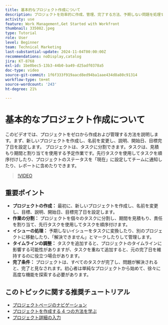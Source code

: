 ```yaml
---
title: 基本的なプロジェクト作成について
description: プロジェクトを効率的に作成、管理、完了する方法、予期しない問題を処理する方法、基本的なプロジェクト管理機能を習得するための初心者にわかりやすいヒントを探索する方法について説明します。
activity: use
feature: Work Management,Get Started with Workfront
thumbnail: 335082.jpeg
type: Tutorial
role: User
level: Beginner
team: Technical Marketing
last-substantial-update: 2024-11-04T00:00:00Z
recommendations: noDisplay,catalog
jira: KT-8768
exl-id: 1be0bec5-13b3-44b0-ba49-d25adf0378a5
doc-type: video
source-git-commit: 1f6f333f919aacd8ed94ba1aae434d8a80c91314
workflow-type: tm+mt
source-wordcount: '243'
ht-degree: 21%

---
```


# 基本的なプロジェクト作成について

このビデオでは、プロジェクトをゼロから作成および管理する方法を説明します。&#x200B; まず、新しいプロジェクトを作成し、名前を変更し、説明、開始日、目標完了日を設定します。 プロジェクトは、タスクに分割できます。タスクは、見積もり期間と割り当てを使用する予定作業です。&#x200B; 先行タスクを使用してタスクを順序付けしたり、プロジェクトのステータスを「現在」に設定してチームに通知したり、レポートに含めたりできます。&#x200B;


>[!VIDEO](https://video.tv.adobe.com/v/335082/?quality=12&learn=on&enablevpops)

## 重要ポイント

* **プロジェクトの作成：** 最初に、新しいプロジェクトを作成し、名前を変更し、目標、説明、開始日、目標完了日を設定します。
* **作業の分割：** プロジェクトを個々のタスクに分割し、期間を見積もり、責任を割り当て、先行タスクを使用してタスクを順序付けます。&#x200B;
* **イシューの処理：** 予期しないイシューをタスクに変換したり、別のプロジェクトに移動したり、「解決できません」とマークしたりして管理します。&#x200B;
* **タイムラインの調整：** タスクを追加すると、プロジェクトのタイムラインに影響する可能性がありますが、タスクを重ねて追加すると、元の完了日を維持するのに役立つ場合があります。&#x200B;
* **完了条件：** プロジェクトは、すべてのタスクが完了し、問題が解決されると、完了と見なされます。&#x200B; 初心者は単純なプロジェクトから始めて、徐々に高度な機能を探索する必要があります。&#x200B;


## このトピックに関する推奨チュートリアル

* [プロジェクトページのナビゲーション](/help/manage-work/projects/navigate-the-project-page.md)
* [プロジェクトを作成する 4 つの方法を学ぶ](/help/manage-work/projects/understand-other-ways-to-create-projects.md)
* [プロジェクト詳細の入力](/help/manage-work/projects/fill-in-the-project-details.md)

